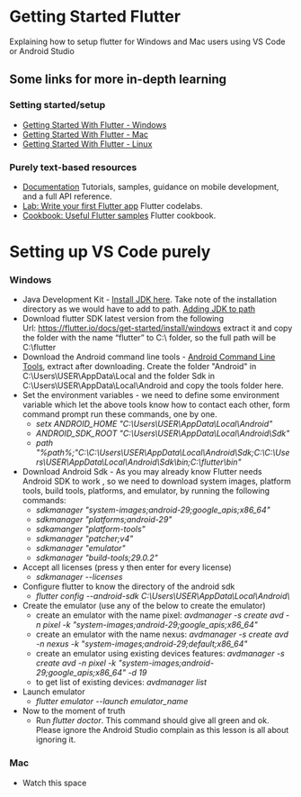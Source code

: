 <h1>Getting Started Flutter</h1>
<p>Explaining how to setup flutter for Windows and Mac users using VS Code or Android Studio</p>
<h2>Some links for more in-depth learning</h2>
<h3><a id="user-content-setting-startedsetup" class="anchor" href="https://github.com/gdgikorodu/Flutter-Setup#setting-startedsetup" aria-hidden="true"></a>Setting started/setup</h3>
<ul>
<li><a href="https://flutter.dev/docs/get-started/install/windows" rel="nofollow">Getting Started With Flutter - Windows</a></li>
<li><a href="https://flutter.dev/docs/get-started/install/macos" rel="nofollow">Getting Started With Flutter - Mac</a></li>
<li><a href="https://flutter.dev/docs/get-started/install/linux" rel="nofollow">Getting Started With Flutter - Linux</a></li>
</ul>
<h3><a id="user-content-purely-text-based-resources" class="anchor" href="https://github.com/gdgikorodu/Flutter-Setup#purely-text-based-resources" aria-hidden="true"></a>Purely text-based resources</h3>
<ul>
<li><a href="https://flutter.dev/docs" rel="nofollow">Documentation</a>&nbsp;Tutorials, samples, guidance on mobile development, and a full API reference.</li>
<li><a href="https://flutter.dev/docs/get-started/codelab" rel="nofollow">Lab: Write your first Flutter app</a>&nbsp;Flutter codelabs.</li>
<li><a href="https://flutter.dev/docs/cookbook" rel="nofollow">Cookbook: Useful Flutter samples</a>&nbsp;Flutter cookbook.</li>
</ul>
<h1><a id="user-content-setting-up-vs-code-purely" class="anchor" href="https://github.com/gdgikorodu/Flutter-Setup#setting-up-vs-code-purely" aria-hidden="true"></a>Setting up VS Code purely</h1>
<h3>Windows</h3>
<ul>
<li>Java Development Kit -&nbsp;<a href="https://www.oracle.com/technetwork/java/javase/downloads/jdk8-downloads-2133151.html" rel="nofollow">Install JDK here</a>. Take note of the installation directory as we would have to add to path.&nbsp;<a href="https://javatutorial.net/set-java-home-windows-10" rel="nofollow">Adding JDK to path</a></li>
<li>Download flutter SDK latest version from the following Url:&nbsp;<a href="https://flutter.io/docs/get-started/install/windows" rel="nofollow">https://flutter.io/docs/get-started/install/windows</a>&nbsp;extract it and copy the folder with the name &ldquo;flutter&rdquo; to C:\ folder, so the full path will be C:\flutter</li>
<li>Download the Android command line tools -&nbsp;<a href="https://developer.android.com/studio/index.html#downloads" rel="nofollow">Android Command Line Tools</a>, extract after downloading. Create the folder "Android" in C:\Users\USER\AppData\Local and the folder Sdk in C:\Users\USER\AppData\Local\Android and copy the tools folder here.</li>
<li>Set the environment variables - we need to define some environment variable which let the above tools know how to contact each other, form command prompt run these commands, one by one.
<ul>
<li><em>setx ANDROID_HOME "C:\Users\USER\AppData\Local\Android"</em></li>
<li><em>ANDROID_SDK_ROOT "C:\Users\USER\AppData\Local\Android\Sdk"</em></li>
<li><em>path "%path%;"C:\C:\Users\USER\AppData\Local\Android\Sdk;C:\C:\Users\USER\AppData\Local\Android\Sdk\bin;C:\flutter\bin"</em></li>
</ul>
</li>
<li>Download Android Sdk - As you may already know Flutter needs Android SDK to work , so we need to download system images, platform tools, build tools, platforms, and emulator, by running the following commands:
<ul>
<li><em>sdkmanager "system-images;android-29;google_apis;x86_64"</em></li>
<li><em>sdkmanager "platforms;android-29"</em></li>
<li><em>sdkamanger "platform-tools"</em></li>
<li><em>sdkmanager "patcher;v4"</em></li>
<li><em>sdkmanager "emulator"</em></li>
<li><em>sdkmanager "build-tools;29.0.2"</em></li>
</ul>
</li>
<li>Accept all licenses (press y then enter for every license)
<ul>
<li><em>sdkmanager --licenses</em></li>
</ul>
</li>
<li>Configure flutter to know the directory of the android sdk
<ul>
<li><em>flutter config --android-sdk C:\Users\USER\AppData\Local\Android\</em></li>
</ul>
</li>
<li>Create the emulator (use any of the below to create the emulator)
<ul>
<li>create an emulator with the name pixel:<em> avdmanager -s create avd -n pixel -k "system-images;android-29;google_apis;x86_64"</em></li>
<li>create an emulator with the name nexus: <em>avdmanager -s create avd -n nexus -k "system-images;android-29;default;x86_64"</em></li>
<li>create an emulator using existing devices features: <em>avdmanager -s create avd -n pixel -k "system-images;android-29;google_apis;x86_64" -d 19</em></li>
<li>to get list of existing devices: <em>avdmanager list</em></li>
</ul>
</li>
<li>Launch emulator
<ul>
<li><em>flutter emulator --launch emulator_name</em></li>
</ul>
</li>
<li>Now to the moment of truth
<ul>
<li>Run <em>flutter doctor</em>. This command should give all green and ok. Please ignore the Android Studio complain as this lesson is all about ignoring it.</li>
</ul>
</li>
</ul>
<h3>Mac</h3>
<ul>
<li>Watch this space</li>
</ul>